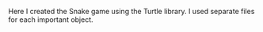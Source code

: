 Here I created the Snake game using the Turtle library. I used separate files for each important object.
